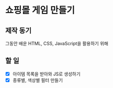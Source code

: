 # 쇼핑몰 게임 만들기

## 제작 동기

그동안 배운 HTML, CSS, JavaScript을 활용하기 위해

## 할 일

- [x] 아이템 목록을 받아와 JS로 생성하기
- [x] 종류별, 색상별 필터 만들기
